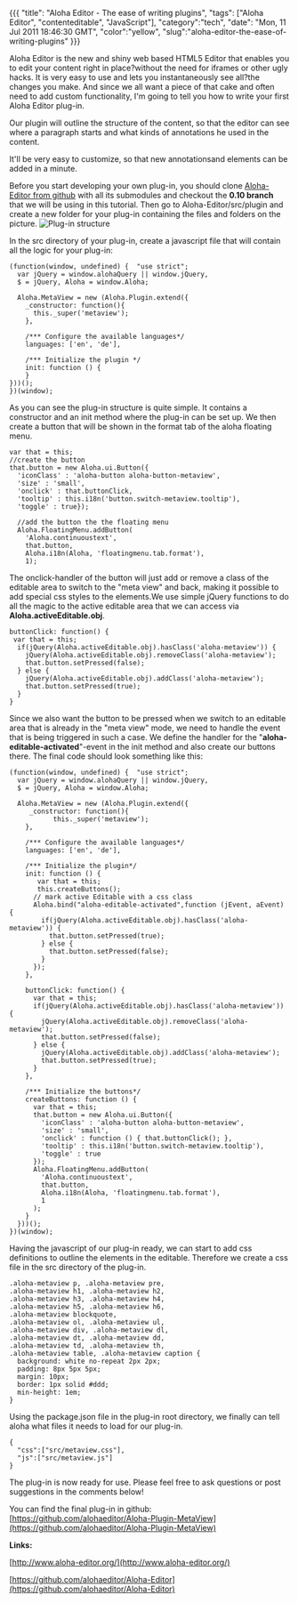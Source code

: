 {{{
  "title": "Aloha Editor - The ease of writing plugins",
  "tags": ["Aloha Editor", "contenteditable", "JavaScript"],
  "category":"tech",
  "date": "Mon, 11 Jul 2011 18:46:30 GMT",
  "color":"yellow",
  "slug":"aloha-editor-the-ease-of-writing-plugins"
}}}

Aloha Editor is the new and shiny web based HTML5 Editor that enables you to edit your content right in place?without the need for iframes or other ugly hacks. It is very easy to use and lets you instantaneously see all?the changes you make. And since we all want a piece of that cake and often need to add custom functionality, I'm going to tell you how to write your first Aloha Editor plug-in.
<!--more-->
Our plugin will outline the structure of the content, so that the editor can see where a paragraph starts and what kinds of annotations he used in the content. 

It'll be very easy to customize, so that new annotationsand elements can be added in a minute.

Before you start developing your own plug-in, you should clone [Aloha-Editor from github](https://github.com/alohaeditor/Aloha-Editor) with all its submodules and checkout the **0.10 branch** that we will be using in this tutorial.
Then go to Aloha-Editor/src/plugin and create a new folder for your plug-in containing the files and folders on the picture.
![Plug-in structure](http://images.supnig.com/media/pictures/alohapluginstructure.png)

In the src directory of your plug-in, create a javascript file that will contain all the logic for your plug-in:

    (function(window, undefined) {	"use strict";
      var jQuery = window.alohaQuery || window.jQuery, 
      $ = jQuery, Aloha = window.Aloha;
    
      Aloha.MetaView = new (Aloha.Plugin.extend({	
        _constructor: function(){
          this._super('metaview');
        },
      
        /*** Configure the available languages*/	
        languages: ['en', 'de'],
    
        /*** Initialize the plugin */	
        init: function () { 
        }	
    }))();
    })(window);

As you can see the plug-in structure is quite simple. It contains a constructor and an init method where the plug-in can be set up.
We then create a button that will be shown in the format tab of the aloha floating menu.

    var that = this;	    
    //create the button	
    that.button = new Aloha.ui.Button({	
      'iconClass' : 'aloha-button aloha-button-metaview',
      'size' : 'small',	
      'onclick' : that.buttonClick,	
      'tooltip' : this.i18n('button.switch-metaview.tooltip'),	
      'toggle' : true});	
    
      //add the button the the floating menu	
      Aloha.FloatingMenu.addButton(
        'Aloha.continuoustext',	
        that.button,	
        Aloha.i18n(Aloha, 'floatingmenu.tab.format'),	
        1);

The onclick-handler of the button will just add or remove a class of the editable area to switch to the "meta view" and back, making it possible to add special css styles to the elements.We use simple jQuery functions to do all the magic to the active editable area that we can access via **Aloha.activeEditable.obj**.

    buttonClick: function() {	
     var that = this;	
      if(jQuery(Aloha.activeEditable.obj).hasClass('aloha-metaview')) {	
        jQuery(Aloha.activeEditable.obj).removeClass('aloha-metaview');	
        that.button.setPressed(false);	
      } else {	
        jQuery(Aloha.activeEditable.obj).addClass('aloha-metaview');	
        that.button.setPressed(true);	
      }	
    }	


Since we also want the button to be pressed when we switch to an editable area that is already in the "meta view" mode, we need to handle the event that is being triggered in such a case. We define the handler for the "**aloha-editable-activated**"-event in the init method and also create our buttons there. The final code should look something like this:

    (function(window, undefined) {	"use strict";
      var jQuery = window.alohaQuery || window.jQuery, 
      $ = jQuery, Aloha = window.Aloha;
    
      Aloha.MetaView = new (Aloha.Plugin.extend({	
         _constructor: function(){	
               this._super('metaview');	
        },	
    
        /*** Configure the available languages*/	
        languages: ['en', 'de'],
    
        /*** Initialize the plugin*/	
        init: function () {	
           var that = this;	
           this.createButtons();				
          // mark active Editable with a css class			
          Aloha.bind("aloha-editable-activated",function (jEvent, aEvent) {
            if(jQuery(Aloha.activeEditable.obj).hasClass('aloha-metaview')) {
              that.button.setPressed(true);
            } else {
              that.button.setPressed(false);
            }
          });
        },
    
        buttonClick: function() {
          var that = this;
          if(jQuery(Aloha.activeEditable.obj).hasClass('aloha-metaview')) {
            jQuery(Aloha.activeEditable.obj).removeClass('aloha-metaview');
            that.button.setPressed(false);
          } else {
            jQuery(Aloha.activeEditable.obj).addClass('aloha-metaview');
            that.button.setPressed(true);
          }
        },
    
        /*** Initialize the buttons*/
        createButtons: function () {
          var that = this;
          that.button = new Aloha.ui.Button({
            'iconClass' : 'aloha-button aloha-button-metaview',
            'size' : 'small',
            'onclick' : function () { that.buttonClick(); },
            'tooltip' : this.i18n('button.switch-metaview.tooltip'),
            'toggle' : true
          });
          Aloha.FloatingMenu.addButton(
            'Aloha.continuoustext',
            that.button,
            Aloha.i18n(Aloha, 'floatingmenu.tab.format'),
            1
          );
        }	
      }))();
    })(window);

Having the javascript of our plug-in ready, we can start to add css definitions to outline the elements in the editable. Therefore we create a css file in the src directory of the plug-in.

    .aloha-metaview p, .aloha-metaview pre,
    .aloha-metaview h1, .aloha-metaview h2,
    .aloha-metaview h3, .aloha-metaview h4,
    .aloha-metaview h5, .aloha-metaview h6,
    .aloha-metaview blockquote, 
    .aloha-metaview ol, .aloha-metaview ul, 
    .aloha-metaview div, .aloha-metaview dl, 
    .aloha-metaview dt, .aloha-metaview dd, 
    .aloha-metaview td, .aloha-metaview th, 
    .aloha-metaview table, .aloha-metaview caption {
      background: white no-repeat 2px 2px;
      padding: 8px 5px 5px;
      margin: 10px;
      border: 1px solid #ddd;
      min-height: 1em;
    }

Using the package.json file in the plug-in root directory, we finally can tell aloha what files it needs to load for our plug-in.

    {
      "css":["src/metaview.css"],
      "js":["src/metaview.js"]
    }

The plug-in is now ready for use. Please feel free to ask questions or post suggestions in the comments below!

You can find the final plug-in in github: [https://github.com/alohaeditor/Aloha-Plugin-MetaView](https://github.com/alohaeditor/Aloha-Plugin-MetaView)

**Links:**

[http://www.aloha-editor.org/](http://www.aloha-editor.org/)

[https://github.com/alohaeditor/Aloha-Editor](https://github.com/alohaeditor/Aloha-Editor)
